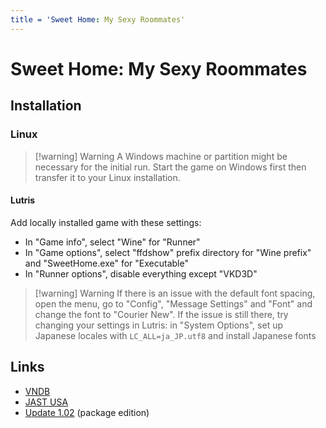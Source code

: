 ```yaml
---
title = 'Sweet Home: My Sexy Roommates'
---
```


# Sweet Home: My Sexy Roommates
## Installation

### Linux

> [!warning] Warning
> A Windows machine or partition might be necessary for the initial run. Start the game on Windows first then transfer it to your Linux installation.

#### Lutris

Add locally installed game with these settings:

* In "Game info", select "Wine" for "Runner"
* In "Game options", select "ffdshow" prefix directory for "Wine prefix" and "SweetHome.exe" for "Executable"
* In "Runner options", disable everything except "VKD3D"

> [!warning] Warning
> If there is an issue with the default font spacing, open the menu, go to "Config", "Message Settings" and "Font" and change the font to "Courier New". If the issue is still there, try changing your settings in Lutris: in "System Options", set up Japanese locales with `LC_ALL=ja_JP.utf8` and install Japanese fonts

## Links

* [VNDB](https://vndb.org/v808)
* [JAST USA](https://jastusa.com/games/jast015/sweet-home-my-sexy-roommates)
* [Update 1.02](https://help.jastusa.com/en/knowledgebase/article/sweet-home-patch) (package edition)
